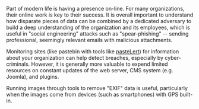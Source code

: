 
Part of modern life is having a presence on-line.  For many organizations, their online work is key to their success.  It is overall important to understand how disparate pieces of data can be combined by a dedicated adversary to build a deep understanding of the organization and its employees, which is useful in "social engineering" attacks such as  "spear-phishing" -- sending professional, seemingly relevant emails with malicious attachments.

Monitoring sites (like pastebin with tools like [pasteLert](http://www.andrewmohawk.com/pasteLert/)) for information about your organization can help detect breaches, especially by cyber-criminals. However, it is generally more valuable to expend limited resources on constant updates of the web server, CMS system (e.g. Joomla), and plugins.

Running images through tools to remove "EXIF" data is useful, particularly when the images come from devices (such as smartphones) with GPS built-in.

